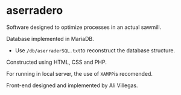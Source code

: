 # aserradero

Software designed to optimize processes in an actual sawmill.

Database implemented in MariaDB.
- Use `/db/aserraderSQL.txt`to reconstruct the database structure.

Constructed using HTML, CSS and PHP.

For running in local server, the use of `XAMPP`is recomended.

Front-end designed and implemented by Ali Villegas.
